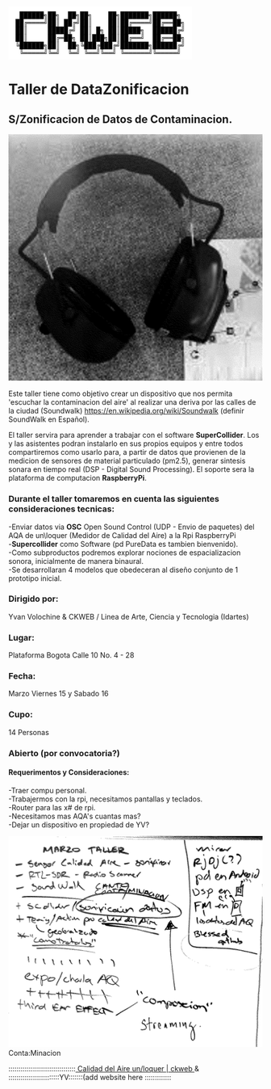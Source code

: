 <img src="https://raw.githubusercontent.com/alejoduque/DataZonContaMinacion/master/ckweb_ansi.png" /> <br>

# Taller de DataZonificacion
## S/Zonificacion de Datos de Contaminacion. 


<img src="https://raw.githubusercontent.com/alejoduque/DataZonContaMinacion/master/cascozonificacion.png" /> <br>

Este taller tiene como objetivo crear un dispositivo que nos permita 'escuchar la contaminacion del aire' al realizar una deriva por las calles de la ciudad (Soundwalk) https://en.wikipedia.org/wiki/Soundwalk (definir SoundWalk en Español). <br>

El taller servira para aprender a trabajar con el software **SuperCollider**. Los y las asistentes podran instalarlo en sus propios equipos y entre todos compartiremos como usarlo para, a partir de datos que provienen de la medicion de sensores de material particulado (pm2.5), generar sintesis sonara en tiempo real (DSP - Digital Sound Processing). El soporte sera la plataforma de computacion **RaspberryPi**.

### Durante el taller tomaremos en cuenta las siguientes consideraciones tecnicas:

-Enviar datos via **OSC** Open Sound Control (UDP - Envio de paquetes) del AQA de un\loquer (Medidor de Calidad del Aire) a la Rpi RaspberryPi <br>
-**Supercollider** como Software (pd PureData es tambien bienvenido).<br>
-Como subproductos podremos explorar nociones de espacializacion sonora, inicialmente de manera binaural.<br>
-Se desarrollaran 4 modelos que obedeceran al diseño conjunto de 1 prototipo inicial. <br>

### Dirigido por: 
Yvan Volochine & CKWEB / Linea de Arte, Ciencia y Tecnologia (Idartes)
### Lugar: 
Plataforma Bogota Calle 10 No. 4 - 28 
### Fecha: 
Marzo Viernes 15 y Sabado 16
### Cupo: 
14 Personas
### Abierto (por convocatoria?)


#### Requerimentos y Consideraciones:

-Traer compu personal.<br>
-Trabajermos con la rpi, necesitamos pantallas y teclados.<br>
-Router para las x# de rpi.<br>
-Necesitamos mas AQA's cuantas mas?<br>
-Dejar un dispositivo en propiedad de YV?<br>


<img src="https://raw.githubusercontent.com/alejoduque/DataZonContaMinacion/master/borrador1.png" /> <br>
Conta:Minacion

:::::::::::::::::::::::::::::::::<a href=https://http://88.99.123.96/agentes-sensores> Calidad del Aire un/loquer </a> <a href=https://ckweb.gov.co/> | ckweb </a> & :::::::::::::::::::::::::YV:::::::(add website here :::::::::::::

